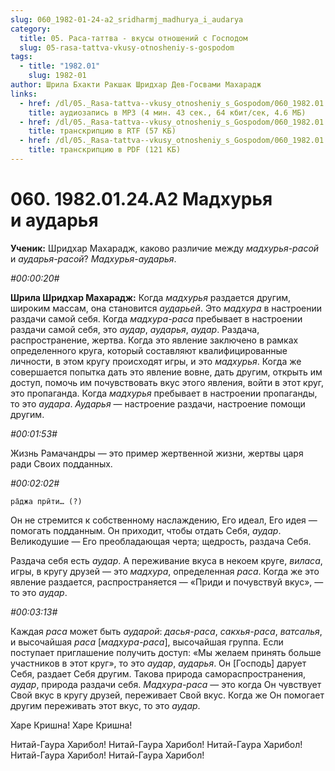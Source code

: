 ```yaml
---
slug: 060_1982-01-24-a2_sridharmj_madhurya_i_audarya
category:
  title: 05. Раса-таттва - вкусы отношений с Господом
  slug: 05-rasa-tattva-vkusy-otnosheniy-s-gospodom
tags:
  - title: "1982.01"
    slug: 1982-01
author: Шрила Бхакти Ракшак Шридхар Дев-Госвами Махарадж
links:
  - href: /dl/05._Rasa-tattva--vkusy_otnosheniy_s_Gospodom/060_1982.01.24.A2_SridharMj_Madhurya_i_audarya.mp3
    title: аудиозапись в MP3 (4 мин. 43 сек., 64 кбит/сек, 4.6 МБ)
  - href: /dl/05._Rasa-tattva--vkusy_otnosheniy_s_Gospodom/060_1982.01.24.A2_SridharMj_Madhurya_i_audarya.rtf
    title: транскрипцию в RTF (57 КБ)
  - href: /dl/05._Rasa-tattva--vkusy_otnosheniy_s_Gospodom/060_1982.01.24.A2_SridharMj_Madhurya_i_audarya.pdf
    title: транскрипцию в PDF (121 КБ)
---
```


# 060. 1982.01.24.A2 Мадхурья и аударья

**Ученик:** Шридхар Махарадж, каково различие между *мадхурья-расой* и *аударья-расой*? *Мадхурья-аударья*.

*#00:00:20#*

**Шрила Шридхар Махарадж:** Когда *мадхурья* раздается другим, широким массам, она становится *аударьей*. Это *мадхура* в настроении раздачи самой себя. Когда *мадхура-раса* пребывает в настроении раздачи самой себя, это *аудар*, *аударья*, *аудар*. Раздача, распространение, жертва. Когда это явление заключено в рамках определенного круга, который составляют квалифицированные личности, в этом кругу происходят игры, и это *мадхурья*. Когда же совершается попытка дать это явление вовне, дать другим, открыть им доступ, помочь им почувствовать вкус этого явления, войти в этот круг, это пропаганда. Когда *мадхурья* пребывает в настроении пропаганды, то это *аудара*. *Аударья* — настроение раздачи, настроение помощи другим.

*#00:01:53#*

Жизнь Рамачандры — это пример жертвенной жизни, жертвы царя ради Своих подданных.

*#00:02:02#*

    ра̄джа прӣти… (?)

Он не стремится к собственному наслаждению, Его идеал, Его идея — помогать подданным. Он приходит, чтобы отдать Себя, *аудар*. Великодушие — Его преобладающая черта; щедрость, раздача Себя.

Раздача себя есть *аудар*. А переживание вкуса в некоем круге, *виласа*, игры, в кругу друзей — это *мадхура*, определенная *раса*. Когда же это явление раздается, распространяется — «Приди и почувствуй вкус», — то это *аудар*.

*#00:03:13#*

Каждая *раса* может быть *аударой*: *дасья-раса*, *сакхья-раса*, *ватсалья*, и высочайшая *раса* [*мадхура-раса*], высочайшая группа. Если поступает приглашение получить доступ: «Мы желаем принять больше участников в этот круг», то это *аудар*, *аударья*. Он [Господь] дарует Себя, раздает Себя другим. Такова природа самораспространения, *аудар*, природа раздачи себя. *Мадхура-раса* — это когда Он чувствует Свой вкус в кругу друзей, переживает Свой вкус. Когда же Он помогает другим переживать этот вкус, то это *аудар*.

Харе Кришна! Харе Кришна!

Нитай-Гаура Харибол! Нитай-Гаура Харибол! Нитай-Гаура Харибол! Нитай-Гаура Харибол! Нитай-Гаура Харибол!

